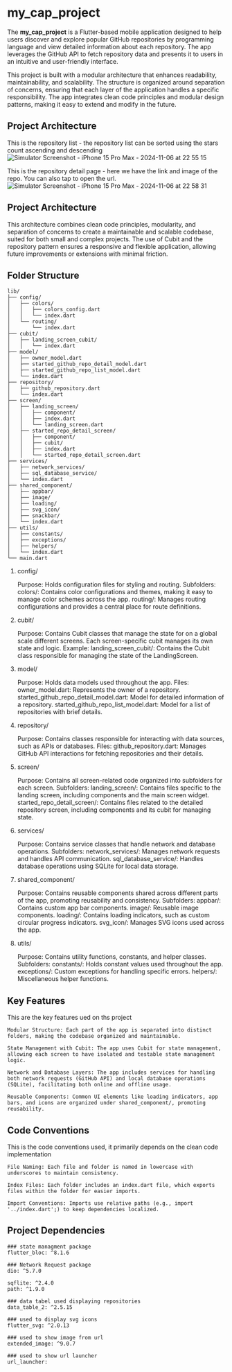 # my_cap_project

The **my_cap_project** is a Flutter-based mobile application designed to help users discover
and explore popular GitHub repositories by programming language and view detailed information about
each repository. The app leverages the GitHub API to fetch repository data and presents it to users
in an intuitive and user-friendly interface.

This project is built with a modular architecture that enhances readability, maintainability, and
scalability. The structure is organized around separation of concerns, ensuring that each layer of
the application handles a specific responsibility. The app integrates clean code principles and
modular design patterns, making it easy to extend and modify in the future.

## Project Architecture

This is the repository list - the repository list can be sorted using the stars count ascending and
descending
![Simulator Screenshot - iPhone 15 Pro Max - 2024-11-06 at 22 55 15](https://github.com/user-attachments/assets/00b718fb-d6b0-42cf-bf44-880a21561be0)

This is the repository detail page - here we have the link and image of the repo. You can also tap
to open the url.
![Simulator Screenshot - iPhone 15 Pro Max - 2024-11-06 at 22 58 31](https://github.com/user-attachments/assets/21f367f5-5f79-4501-a2b6-f50f0709d158)

## Project Architecture

This architecture combines clean code principles, modularity, and separation of concerns to create a
maintainable and scalable codebase, suited for both small and complex projects. The use of Cubit and
the repository pattern ensures a responsive and flexible application, allowing future improvements
or extensions with minimal friction.

## Folder Structure

```plaintext
lib/
├── config/
│   ├── colors/
│   │   ├── colors_config.dart
│   │   └── index.dart
│   └── routing/
│       └── index.dart
├── cubit/
│   ├── landing_screen_cubit/
│   │   └── index.dart
├── model/
│   ├── owner_model.dart
│   ├── started_github_repo_detail_model.dart
│   ├── started_github_repo_list_model.dart
│   └── index.dart
├── repository/
│   ├── github_repository.dart
│   └── index.dart
├── screen/
│   ├── landing_screen/
│   │   ├── component/
│   │   ├── index.dart
│   │   └── landing_screen.dart
│   ├── started_repo_detail_screen/
│   │   ├── component/
│   │   ├── cubit/
│   │   ├── index.dart
│   │   └── started_repo_detail_screen.dart
├── services/
│   ├── network_services/
│   ├── sql_database_service/
│   └── index.dart
├── shared_component/
│   ├── appbar/
│   ├── image/
│   ├── loading/
│   ├── svg_icon/
│   ├── snackbar/
│   └── index.dart
├── utils/
│   ├── constants/
│   ├── exceptions/
│   ├── helpers/
│   └── index.dart
└── main.dart
```

1. config/

   Purpose: Holds configuration files for styling and routing.
   Subfolders:
   colors/: Contains color configurations and themes, making it easy to manage color schemes across
   the app.
   routing/: Manages routing configurations and provides a central place for route definitions.
2. cubit/

   Purpose: Contains Cubit classes that manage the state for on a global scale different screens.
   Each screen-specific cubit manages its own state and logic.
   Example:
   landing_screen_cubit/: Contains the Cubit class responsible for managing the state of the
   LandingScreen.
3. model/

   Purpose: Holds data models used throughout the app.
   Files:
   owner_model.dart: Represents the owner of a repository.
   started_github_repo_detail_model.dart: Model for detailed information of a repository.
   started_github_repo_list_model.dart: Model for a list of repositories with brief details.
4. repository/

   Purpose: Contains classes responsible for interacting with data sources, such as APIs or
   databases.
   Files:
   github_repository.dart: Manages GitHub API interactions for fetching repositories and their
   details.
5. screen/

   Purpose: Contains all screen-related code organized into subfolders for each screen.
   Subfolders:
   landing_screen/: Contains files specific to the landing screen, including components and the main
   screen widget.
   started_repo_detail_screen/: Contains files related to the detailed repository screen, including
   components and its cubit for managing state.
6. services/

   Purpose: Contains service classes that handle network and database operations.
   Subfolders:
   network_services/: Manages network requests and handles API communication.
   sql_database_service/: Handles database operations using SQLite for local data storage.
7. shared_component/

   Purpose: Contains reusable components shared across different parts of the app, promoting
   reusability and consistency.
   Subfolders:
   appbar/: Contains custom app bar components.
   image/: Reusable image components.
   loading/: Contains loading indicators, such as custom circular progress indicators.
   svg_icon/: Manages SVG icons used across the app.
8. utils/

   Purpose: Contains utility functions, constants, and helper classes.
   Subfolders:
   constants/: Holds constant values used throughout the app.
   exceptions/: Custom exceptions for handling specific errors.
   helpers/: Miscellaneous helper functions.

## Key Features

This are the key features ued on ths project

    Modular Structure: Each part of the app is separated into distinct folders, making the codebase organized and maintainable.

    State Management with Cubit: The app uses Cubit for state management, allowing each screen to have isolated and testable state management logic.

    Network and Database Layers: The app includes services for handling both network requests (GitHub API) and local database operations (SQLite), facilitating both online and offline usage.

    Reusable Components: Common UI elements like loading indicators, app bars, and icons are organized under shared_component/, promoting reusability.

## Code Conventions

This is the code conventions used, it primarily depends on the clean code implementation

    File Naming: Each file and folder is named in lowercase with underscores to maintain consistency.
    
    Index Files: Each folder includes an index.dart file, which exports files within the folder for easier imports.
    
    Import Conventions: Imports use relative paths (e.g., import '../index.dart';) to keep dependencies localized.


## Project Dependencies


    ### state managment package
    flutter_bloc: ^8.1.6

    ### Network Request package
    dio: ^5.7.0
    
    sqflite: ^2.4.0
    path: ^1.9.0
    
    ### data tabel used displaying repositories
    data_table_2: ^2.5.15

    ### used to display svg icons
    flutter_svg: ^2.0.13

    ### used to show image from url
    extended_image: ^9.0.7

    ### used to show url launcher
    url_launcher:
    
